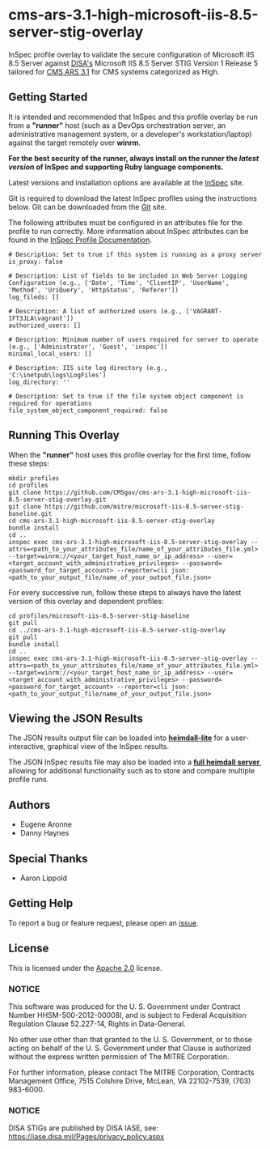 # cms-ars-3.1-high-microsoft-iis-8.5-server-stig-overlay
InSpec profile overlay to validate the secure configuration of Microsoft IIS 8.5 Server against [DISA's](https://iase.disa.mil/stigs/Pages/index.aspx) Microsoft IIS 8.5 Server STIG Version 1 Release 5 tailored for [CMS ARS 3.1](https://www.cms.gov/Research-Statistics-Data-and-Systems/CMS-Information-Technology/InformationSecurity/Info-Security-Library-Items/ARS-31-Publication.html) for CMS systems categorized as High.

## Getting Started  
It is intended and recommended that InSpec and this profile overlay be run from a __"runner"__ host (such as a DevOps orchestration server, an administrative management system, or a developer's workstation/laptop) against the target remotely over __winrm__.

__For the best security of the runner, always install on the runner the _latest version_ of InSpec and supporting Ruby language components.__ 

Latest versions and installation options are available at the [InSpec](http://inspec.io/) site.

Git is required to download the latest InSpec profiles using the instructions below. Git can be downloaded from the [Git](https://git-scm.com/book/en/v2/Getting-Started-Installing-Git) site. 

The following attributes must be configured in an attributes file for the profile to run correctly. More information about InSpec attributes can be found in the [InSpec Profile Documentation](https://www.inspec.io/docs/reference/profiles/).

```
# Description: Set to true if this system is running as a proxy server
is_proxy: false

# Description: List of fields to be included in Web Server Logging Configuration (e.g., ['Date', 'Time', 'ClientIP', 'UserName', 'Method', 'UriQuery', 'HttpStatus', 'Referer'])
log_fileds: []

# Description: A list of authorized users (e.g., ['VAGRANT-IFT3JLA\vagrant'])
authorized_users: []

# Description: Minimum number of users required for server to operate (e.g., ['Administrator', 'Guest', 'inspec']) 
minimal_local_users: []

# Description: IIS site log directory (e.g., 'C:\inetpub\logs\LogFiles')
log_directory: ''

# Description: Set to true if the file system object component is required for operations
file_system_object_component_required: false
```

## Running This Overlay
When the __"runner"__ host uses this profile overlay for the first time, follow these steps: 

```
mkdir profiles
cd profiles
git clone https://github.com/CMSgov/cms-ars-3.1-high-microsoft-iis-8.5-server-stig-overlay.git
git clone https://github.com/mitre/microsoft-iis-8.5-server-stig-baseline.git
cd cms-ars-3.1-high-microsoft-iis-8.5-server-stig-overlay
bundle install
cd ..
inspec exec cms-ars-3.1-high-microsoft-iis-8.5-server-stig-overlay --attrs=<path_to_your_attributes_file/name_of_your_attributes_file.yml> --target=winrm://<your_target_host_name_or_ip_address> --user=<target_account_with_administrative_privileges> --password=<password_for_target_account> --reporter=cli json:<path_to_your_output_file/name_of_your_output_file.json> 
```

For every successive run, follow these steps to always have the latest version of this overlay and dependent profiles:

```
cd profiles/microsoft-iis-8.5-server-stig-baseline
git pull
cd ../cms-ars-3.1-high-microsoft-iis-8.5-server-stig-overlay
git pull
bundle install
cd ..
inspec exec cms-ars-3.1-high-microsoft-iis-8.5-server-stig-overlay --attrs=<path_to_your_attributes_file/name_of_your_attributes_file.yml> --target=winrm://<your_target_host_name_or_ip_address> --user=<target_account_with_administrative_privileges> --password=<password_for_target_account> --reporter=cli json:<path_to_your_output_file/name_of_your_output_file.json> 
```

## Viewing the JSON Results

The JSON results output file can be loaded into __[heimdall-lite](https://mitre.github.io/heimdall-lite/)__ for a user-interactive, graphical view of the InSpec results. 

The JSON InSpec results file may also be loaded into a __[full heimdall server](https://github.com/mitre/heimdall)__, allowing for additional functionality such as to store and compare multiple profile runs.

## Authors
* Eugene Aronne
* Danny Haynes

## Special Thanks
* Aaron Lippold

## Getting Help
To report a bug or feature request, please open an [issue](https://github.com/CMSgov/cms-ars-3.1-high-microsoft-iis-8.5-server-stig-overlay/issues/new).

## License
This is licensed under the [Apache 2.0](https://www.apache.org/licenses/LICENSE-2.0) license. 

### NOTICE  

This software was produced for the U. S. Government under Contract Number HHSM-500-2012-00008I, and is subject to Federal Acquisition Regulation Clause 52.227-14, Rights in Data-General.  

No other use other than that granted to the U. S. Government, or to those acting on behalf of the U. S. Government under that Clause is authorized without the express written permission of The MITRE Corporation.

For further information, please contact The MITRE Corporation, Contracts Management Office, 7515 Colshire Drive, McLean, VA  22102-7539, (703) 983-6000.

### NOTICE
DISA STIGs are published by DISA IASE, see: https://iase.disa.mil/Pages/privacy_policy.aspx
